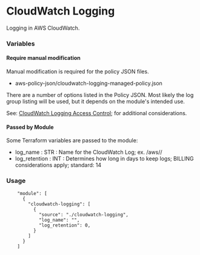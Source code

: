 # CloudWatch Logging
Logging in AWS CloudWatch.

### Variables

#### Require manual modification
Manual modification is required for the policy JSON files.

  - aws-policy-json/cloudwatch-logging-managed-policy.json

There are a number of options listed in the Policy JSON.
Most likely the log group listing will be used, but it depends on the module's intended use.

See: [CloudWatch Logging Access Control][1]; for additional considerations.

#### Passed by Module
Some Terraform variables are passed to the module:

  - log_name : STR : Name for the CloudWatch Log; ex. /aws/<SERVICE>/<RESOURCE>
  - log_retention : INT : Determines how long in days to keep logs; BILLING considerations apply; standard: 14

### Usage
```
    "module": [
      {
        "cloudwatch-logging": [
          {
            "source": "./cloudwatch-logging",
            "log_name": "",
            "log_retention": 0,
          }
        ]
      }
    ]
```

[1]: https://docs.aws.amazon.com/AmazonCloudWatch/latest/logs/iam-access-control-overview-cwl.html
